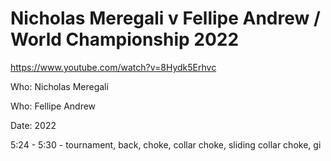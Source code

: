# Nicholas Meregali v Fellipe Andrew / World Championship 2022

https://www.youtube.com/watch?v=8Hydk5Erhvc

Who: Nicholas Meregali

Who: Fellipe Andrew

Date: 2022

5:24 - 5:30 - tournament, back, choke, collar choke, sliding collar choke, gi
